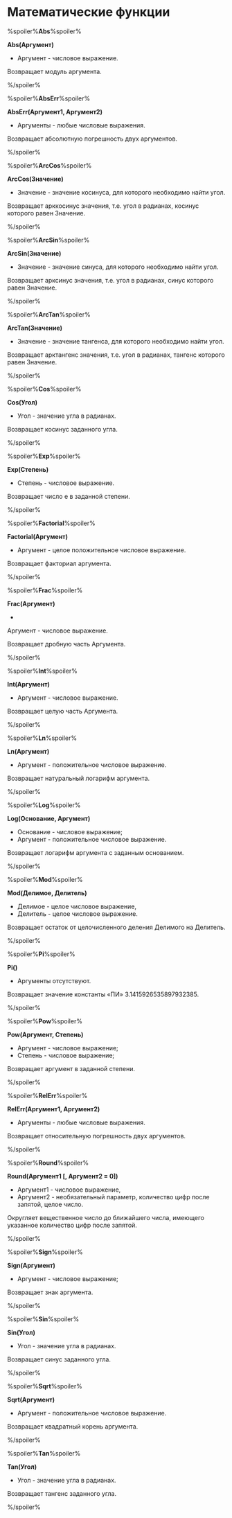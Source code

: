 # Математические функции

%spoiler%**Abs**%spoiler%

**Abs(Аргумент)**

* Аргумент - числовое выражение.

Возвращает модуль аргумента. 

%/spoiler%

%spoiler%**AbsErr**%spoiler%

**AbsErr(Аргумент1, Аргумент2)**

* Аргументы - любые числовые выражения.

Возвращает абсолютную погрешность двух аргументов. 

%/spoiler%

%spoiler%**ArcCos**%spoiler%

**ArcCos(Значение)**

* Значение - значение косинуса, для которого необходимо найти угол.

Возвращает арккосинус значения, т.е. угол в радианах, косинус которого равен Значение. 

%/spoiler%

%spoiler%**ArcSin**%spoiler%

**ArcSin(Значение)**

* Значение - значение синуса, для которого необходимо найти угол.

Возвращает арксинус значения, т.е. угол в радианах, синус которого равен Значение. 

%/spoiler%

%spoiler%**ArcTan**%spoiler%

**ArcTan(Значение)**

* Значение - значение тангенса, для которого необходимо найти угол.

Возвращает арктангенс значения, т.е. угол в радианах, тангенс которого равен Значение. 

%/spoiler%

%spoiler%**Cos**%spoiler%

**Cos(Угол)**

* Угол - значение угла в радианах.

Возвращает косинус заданного угла. 

%/spoiler%

%spoiler%**Exp**%spoiler%

**Exp(Степень)**

* Степень - числовое выражение.

Возвращает число e в заданной степени. 

%/spoiler%

%spoiler%**Factorial**%spoiler%

**Factorial(Аргумент)**

* Аргумент - целое положительное числовое выражение.

Возвращает факториал аргумента. 

%/spoiler%

%spoiler%**Frac**%spoiler%

**Frac(Аргумент)**

* 
 Аргумент - числовое выражение.

Возвращает дробную часть Аргумента. 

%/spoiler%

%spoiler%**Int**%spoiler%

**Int(Аргумент)**

* Аргумент - числовое выражение.

Возвращает целую часть Аргумента. 

%/spoiler%

%spoiler%**Ln**%spoiler%

**Ln(Аргумент)**

* Аргумент - положительное числовое выражение.

Возвращает натуральный логарифм аргумента. 

%/spoiler%

%spoiler%**Log**%spoiler%

**Log(Основание, Аргумент)**

* Основание - числовое выражение;
* Аргумент - положительное числовое выражение.

Возвращает логарифм аргумента с заданным основанием. 

%/spoiler%

%spoiler%**Mod**%spoiler%

**Mod(Делимое, Делитель)**

* Делимое - целое числовое выражение,
* Делитель - целое числовое выражение.

Возвращает остаток от целочисленного деления Делимого на Делитель. 

%/spoiler%

%spoiler%**Pi**%spoiler%

**Pi()**

* Аргументы отсутствуют.

Возвращает значение константы «ПИ» 3.1415926535897932385. 

%/spoiler%

%spoiler%**Pow**%spoiler%

**Pow(Аргумент, Степень)**

* Аргумент - числовое выражение;
* Степень - числовое выражение;

Возвращает аргумент в заданной степени. 

%/spoiler%

%spoiler%**RelErr**%spoiler%

**RelErr(Аргумент1, Аргумент2)**

* Аргументы - любые числовые выражения.

Возвращает относительную погрешность двух аргументов. 

%/spoiler%

%spoiler%**Round**%spoiler%

**Round(Аргумент1 [, Аргумент2 = 0])**

* Аргумент1 - числовое выражение,
* Аргумент2 - необязательный параметр, количество цифр после запятой, целое число.

Округляет вещественное число до ближайшего числа, имеющего указанное количество цифр после запятой. 

%/spoiler%

%spoiler%**Sign**%spoiler%

**Sign(Аргумент)**

* Аргумент - числовое выражение;

Возвращает знак аргумента. 

%/spoiler%

%spoiler%**Sin**%spoiler%

**Sin(Угол)**

* Угол - значение угла в радианах.

Возвращает синус заданного угла. 

%/spoiler%

%spoiler%**Sqrt**%spoiler%

**Sqrt(Аргумент)**

* Аргумент - положительное числовое выражение.

Возвращает квадратный корень аргумента. 

%/spoiler%

%spoiler%**Tan**%spoiler%

**Tan(Угол)**

* Угол - значение угла в радианах.

Возвращает тангенс заданного угла. 

%/spoiler%
